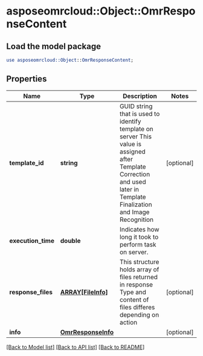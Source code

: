 # asposeomrcloud::Object::OmrResponseContent

## Load the model package
```perl
use asposeomrcloud::Object::OmrResponseContent;
```

## Properties
Name | Type | Description | Notes
------------ | ------------- | ------------- | -------------
**template_id** | **string** | GUID string that is used to identify template on server This value is assigned after Template Correction and used later in Template Finalization and Image Recognition | [optional] 
**execution_time** | **double** | Indicates how long it took to perform task on server. | 
**response_files** | [**ARRAY[FileInfo]**](FileInfo.md) | This structure holds array of files returned in response Type and content of files differes depending on action | [optional] 
**info** | [**OmrResponseInfo**](OmrResponseInfo.md) |  | [optional] 

[[Back to Model list]](../README.md#documentation-for-models) [[Back to API list]](../README.md#documentation-for-api-endpoints) [[Back to README]](../README.md)


